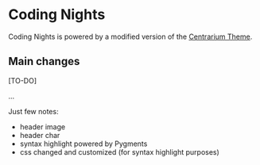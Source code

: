 # Coding Nights
Coding Nights is powered by a modified version of the [Centrarium Theme](https://github.com/bencentra/centrarium).

## Main changes
[TO-DO]

...

Just few notes:

- header image
- header char
- syntax highlight powered by Pygments
- css changed and customized (for syntax highlight purposes)